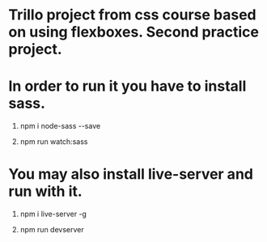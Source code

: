 # Trillo project from css course based on using flexboxes. Second practice project.
# In order to run it you have to install sass.
1) npm i node-sass --save

2) npm run watch:sass
# You may also install live-server and run with it.
1) npm i live-server -g

2) npm run devserver
